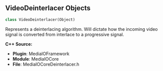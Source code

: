 ## VideoDeinterlacer Objects

```python
class VideoDeinterlacer(Object)
```

Represents a deinterlacing algorithm. Will dictate how the incoming video signal is converted from interlace to a progressive signal.

**C++ Source:**

- **Plugin**: MediaIOFramework
- **Module**: MediaIOCore
- **File**: MediaIOCoreDeinterlacer.h

<a id="unreal.NiagaraDataChannel"></a>